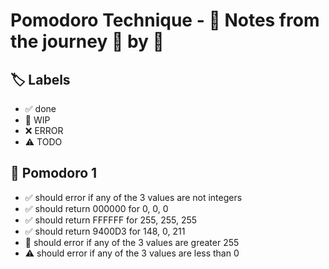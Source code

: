 # Pomodoro Technique - 📝 Notes from the journey 🍅 by 🍅


## 🏷️ Labels

- ✅ done
- 🚧 WIP
- ❌ ERROR
- ⚠ TODO

## 🍅 Pomodoro 1

- ✅ should error if any of the 3 values are not integers
- ✅ should return 000000 for 0, 0, 0    
- ✅ should return FFFFFF for 255, 255, 255
- ✅ should return 9400D3 for 148, 0, 211
- 🚧 should error if any of the 3 values are greater 255
- ⚠ should error if any of the 3 values are less than 0